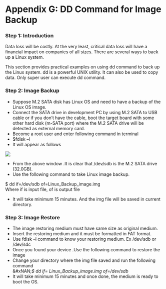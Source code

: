 # Appendix G:  DD Command for Image Backup

### Step 1: Introduction&#x20;

Data loss will be costly. At the very least, critical data loss will have a financial impact on companies of all sizes. There are several ways to back up a Linux system.&#x20;

This section provides practical examples on using dd command to back up the Linux system. dd is a powerful UNIX utility. It can also be used to copy data. Only super user can execute dd command.

### Step 2: Image Backup

* Suppose M.2 SATA disk has Linux OS and need to have a backup of the Linux OS image.&#x20;
* Connect the SATA drive in development PC by using M.2 SATA to USB cable or if you don’t have the cable, boot the target board with some other hard disk (m-SATA port) where the M.2 SATA drive will be detected as external memory card.
* Become a root user and enter following command in terminal
* $fdisk –l
* It will appear as follows

![](broken-reference)

* From the above window .It is clear that /dev/sdb is the M.2 SATA drive (32.0GB).
* Use the following command to take Linux image backup.

&#x20;                           $ dd if=/dev/sdb of=Linux\_Backup\_image.img \
&#x20;                           Where if is input file, of is output file

* It will take minimum 15 minutes. And the img file will be saved in current directory.

### Step 3: Image Restore

* The image restoring medium must have same size as original medium.
* Insert the restoring medium and it must be formatted in FAT format.
* Use fdisk –l command to know your restoring medium. Ex /dev/sdb or /dev/sdc
* Once you found your device .Use the following command to restore the image
* Change your directory where the img file saved and run the following command\
  &#xNAN;_$ dd if= Linux\_Backup\_image.img of=/dev/sdb_
* It will take minimum 15 minutes and once done, the medium is ready to boot the OS.
